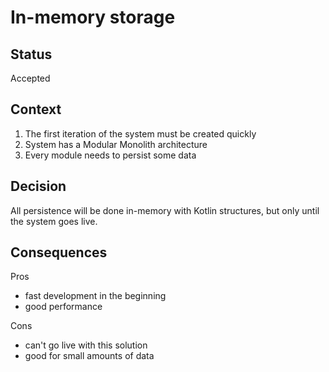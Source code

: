 # In-memory storage

## Status

Accepted

## Context

1. The first iteration of the system must be created quickly
2. System has a Modular Monolith architecture
3. Every module needs to persist some data

## Decision

All persistence will be done in-memory with Kotlin structures, but only until the system goes live.

## Consequences

Pros
* fast development in the beginning
* good performance

Cons
* can't go live with this solution
* good for small amounts of data
